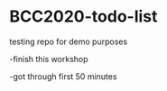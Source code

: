 # BCC2020-todo-list
 testing repo for demo purposes

-finish this workshop 

-got through first 50 minutes


